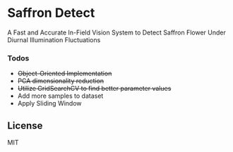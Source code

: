 # Saffron Detect
 A Fast and Accurate In-Field Vision System to Detect Saffron Flower Under Diurnal Illumination Fluctuations
 
 ### Todos

 - ~~Object-Oriented Implementation~~
 - ~~PCA dimensionality reduction~~
 - ~~Utilize GridSearchCV to find better parameter values~~
 - Add more samples to dataset
 - Apply Sliding Window
 
License
----

MIT

